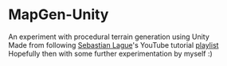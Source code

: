 # MapGen-Unity
An experiment with procedural terrain generation using Unity  
Made from following [Sebastian Lague](https://www.youtube.com/channel/UCmtyQOKKmrMVaKuRXz02jbQ)'s YouTube tutorial [playlist](https://www.youtube.com/playlist?list=PLFt_AvWsXl0eBW2EiBtl_sxmDtSgZBxB3)  
Hopefully then with some further experimentation by myself :)
